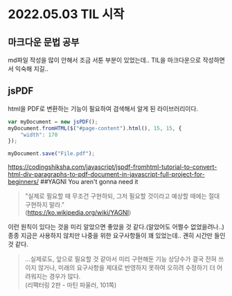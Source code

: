 # 2022.05.03 TIL 시작
## 마크다운 문법 공부
md파일 작성을 많이 안해서 조금 서툰 부분이 있었는데.. TIL을 마크다운으로 작성하면서 익숙해 지길..
## jsPDF
html을 PDF로 변환하는 기능이 필요하여 검색해서 알게 된 라이브러리이다.
```javascript 
var myDocument = new jsPDF();
myDocument.fromHTML($("#page-content").html(), 15, 15, {
    "width": 170
});

myDocument.save("File.pdf");
```
https://codingshiksha.com/javascript/jspdf-fromhtml-tutorial-to-convert-html-div-paragraphs-to-pdf-document-in-javascript-full-project-for-beginners/
##YAGNI 
You aren't gonna need it   

>"실제로 필요할 때 무조건 구현하되, 그저 필요할 것이라고 예상할 때에는 절대 구현하지 말라."        
(https://ko.wikipedia.org/wiki/YAGNI)
> 
이런 원칙이 있다는 것을 미리 알았으면 좋았을 것 같다.(알았어도 어쩔수 없었을려나..)    
종종 지금은 사용하지 않치만 나중을 위한 요구사항들이 꽤 있었는데.. 괜히 시간만 들인 것 같다.

>...실제로도, 앞으로 필요할 것 같아서 미리 구현해둔 기능 상당수가 결국 전혀 쓰이지 않거나, 미래의 요구사항을 제대로 반영하지 못하여 오히려 수정하기 더 어려워지는 경우가 많다.   
> (리팩터링 2판 - 마틴 파울러, 101쪽) 
